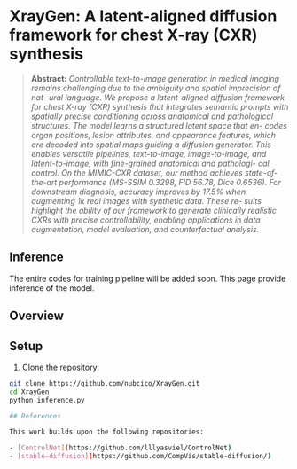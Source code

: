 # XrayGen: A latent-aligned diffusion framework for chest X-ray (CXR) synthesis

> **Abstract:** *Controllable text-to-image generation in medical imaging remains challenging due to the ambiguity and spatial imprecision of nat-
ural language. We propose a latent-aligned diffusion framework for chest X-ray (CXR) synthesis that integrates semantic prompts
with spatially precise conditioning across anatomical and pathological structures. The model learns a structured latent space that en-
codes organ positions, lesion attributes, and appearance features, which are decoded into spatial maps guiding a diffusion generator.
This enables versatile pipelines, text-to-image, image-to-image, and latent-to-image, with fine-grained anatomical and pathologi-
cal control. On the MIMIC-CXR dataset, our method achieves state-of-the-art performance (MS-SSIM 0.3298, FID 56.78, Dice
0.6536). For downstream diagnosis, accuracy improves by 17.5% when augmenting 1k real images with synthetic data. These re-
sults highlight the ability of our framework to generate clinically realistic CXRs with precise controllability, enabling applications
in data augmentation, model evaluation, and counterfactual analysis.* 

## Inference

The entire codes for training pipeline will be added soon. This page provide inference of the model.

## Overview

## Setup

1. Clone the repository:

```bash
git clone https://github.com/nubcico/XrayGen.git
cd XrayGen
python inference.py

## References

This work builds upon the following repositories:

- [ControlNet](https://github.com/lllyasviel/ControlNet)
- [stable-diffusion](https://github.com/CompVis/stable-diffusion/)
